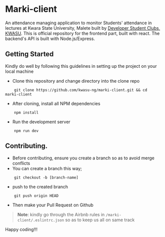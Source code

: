 # Marki-client
An attendance managing application to monitor Students' attendance in lectures at Kwara State University, Malete built by
[Developer Student Clubs, KWASU](https://dsckwasu.club). This is official repository for the frontend part, built with react. 
The backend's API is built with Node.js/Express.

## Getting Started
Kindly do well by following this guidelines in setting up the project on your local machine
- Clone this repository and change directory into the clone repo
```git
    git clone https://github.com/kwasu-ng/marki-client.git && cd marki-client
```
- After cloning, install all NPM dependencies
```npm
    npm install
```
- Run the development server
```npm
    npm run dev
```
## Contributing.

- Before contributing, ensure you create a branch so as to avoid merge conflicts 
- You can create a branch this way;
```git
    git checkout -b [branch-name]
```
- push to the created branch
```git
    git push origin HEAD
```
- Then make your Pull Request on Github

> **Note**: kindly go through the Airbnb rules in ```/marki-client/.eslintrc.json``` so as to keep us all on same track

Happy coding!!!
